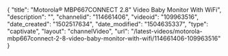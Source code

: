 {
    "title": "Motorola&reg; MBP667CONNECT 2.8&quot; Video Baby Monitor With WiFi",
    "description": "",
    "channelid": "114661406",
    "videoid": "109963516",
    "date_created": "1502517634",
    "date_modified": "1504635337",
    "type": "captivate",
    "layout": "channelVideo",
    "url": "\/latest-videos\/motorola-mbp667connect-2-8-video-baby-monitor-with-wifi\/114661406-109963516"
}